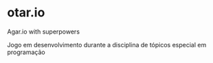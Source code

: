 # otar.io
Agar.io with superpowers


Jogo em desenvolvimento durante a disciplina de tópicos especial em programação
